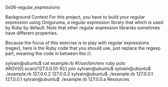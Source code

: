 0x06-regular_expressions

Background Context
For this project, you have to build your regular expression using Oniguruma,
a regular expression library that which is used by Ruby by default.
Note that other regular expression libraries sometimes have different
properties.

Because the focus of this exercise is to play with regular expressions
(regex), here is the Ruby code that you should use, just replace the
regexp part, meaning the code in between the //:

sylvain@ubuntu$ cat example.rb
#!/usr/bin/env ruby
puts ARGV[0].scan(/127.0.0.[0-9]/).join
sylvain@ubuntu$
sylvain@ubuntu$ ./example.rb 127.0.0.2
127.0.0.2
sylvain@ubuntu$ ./example.rb 127.0.0.1
127.0.0.1
sylvain@ubuntu$ ./example.rb 127.0.0.a
Resources
